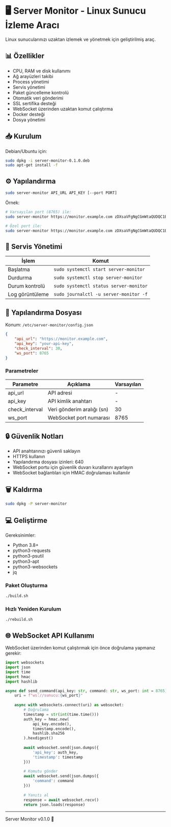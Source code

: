 # 🖥️ Server Monitor - Linux Sunucu İzleme Aracı

Linux sunucularınızı uzaktan izlemek ve yönetmek için geliştirilmiş araç.

## 📊 Özellikler

* CPU, RAM ve disk kullanımı
* Ağ arayüzleri takibi
* Process yönetimi
* Servis yönetimi
* Paket güncelleme kontrolü
* Otomatik veri gönderimi
* SSL sertifika desteği
* WebSocket üzerinden uzaktan komut çalıştırma
* Docker desteği
* Dosya yönetimi


## 📥 Kurulum

Debian/Ubuntu için:
```bash
sudo dpkg -i server-monitor-0.1.0.deb
sudo apt-get install -f
```

## ⚙️ Yapılandırma

```bash
sudo server-monitor API_URL API_KEY [--port PORT]
```

Örnek:
```bash
# Varsayılan port (8765) ile:
sudo server-monitor https://monitor.example.com zDXsaVFgNgCGmWtaQUDQC1BkjqSPTiLmPXnCcdp6EK8qPFGalM09NqG2N5d4OqcP

# Özel port ile:
sudo server-monitor https://monitor.example.com zDXsaVFgNgCGmWtaQUDQC1BkjqSPTiLmPXnCcdp6EK8qPFGalM09NqG2N5d4OqcP --port 9000
```

## 🔄 Servis Yönetimi

| İşlem | Komut |
|-------|-------|
| Başlatma | `sudo systemctl start server-monitor` |
| Durdurma | `sudo systemctl stop server-monitor` |
| Durum kontrolü | `sudo systemctl status server-monitor` |
| Log görüntüleme | `sudo journalctl -u server-monitor -f` |

## 🔧 Yapılandırma Dosyası

Konum: `/etc/server-monitor/config.json`

```json
{
    "api_url": "https://monitor.example.com",
    "api_key": "your-api-key",
    "check_interval": 30,
    "ws_port": 8765
}
```

### Parametreler

| Parametre | Açıklama | Varsayılan |
|-----------|-----------|------------|
| api_url | API adresi | - |
| api_key | API kimlik anahtarı | - |
| check_interval | Veri gönderim aralığı (sn) | 30 |
| ws_port | WebSocket port numarası | 8765 |

## 🔒 Güvenlik Notları

* API anahtarınızı güvenli saklayın
* HTTPS kullanın
* Yapılandırma dosyası izinleri: 640
* WebSocket portu için güvenlik duvarı kurallarını ayarlayın
* WebSocket bağlantıları için HMAC doğrulaması kullanılır

## 🗑️ Kaldırma

```bash
sudo dpkg -P server-monitor
```

## 💻 Geliştirme

Gereksinimler:
* Python 3.8+
* python3-requests
* python3-psutil
* python3-apt
* python3-websockets
* jq

### Paket Oluşturma
```bash
./build.sh
```

### Hızlı Yeniden Kurulum
```bash
./rebuild.sh
```

## 🌐 WebSocket API Kullanımı

WebSocket üzerinden komut çalıştırmak için önce doğrulama yapmanız gerekir:

```python
import websockets
import json
import time
import hmac
import hashlib

async def send_command(api_key: str, command: str, ws_port: int = 8765):
    uri = f"ws://sunucu:{ws_port}"
    
    async with websockets.connect(uri) as websocket:
        # Doğrulama
        timestamp = str(int(time.time()))
        auth_key = hmac.new(
            api_key.encode(),
            timestamp.encode(),
            hashlib.sha256
        ).hexdigest()
        
        await websocket.send(json.dumps({
            'api_key': auth_key,
            'timestamp': timestamp
        }))
        
        # Komutu gönder
        await websocket.send(json.dumps({
            'command': command
        }))
        
        # Yanıtı al
        response = await websocket.recv()
        return json.loads(response)
```

---
Server Monitor v0.1.0 🚀